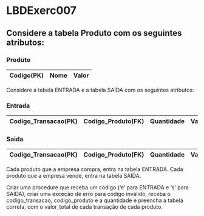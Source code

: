 # LBDExerc007


## Considere a tabela Produto com os seguintes atributos:
### Produto 
Codigo(PK) | Nome | Valor
-|-|-

Considere a tabela ENTRADA e a tabela SAÍDA com os seguintes atributos:

### Entrada
Codigo_Transacao(PK) | Codigo_Produto(FK) | Quantidade | Valor_Total
-|-|-|-

### Saida
Codigo_Transacao(PK) | Codigo_Produto(FK) | Quantidade | Valor_Total)
-|-|-|-

Cada produto que a empresa compra, entra na tabela ENTRADA. Cada produto que a empresa vende, entra na tabela SAIDA.

Criar uma procedure que receba um código (‘e’ para ENTRADA e ‘s’ para SAIDA), criar uma exceção de erro para código inválido, receba o codigo_transacao, codigo_produto e a quantidade e preencha a tabela correta, com o valor_total de cada transação de cada produto.
